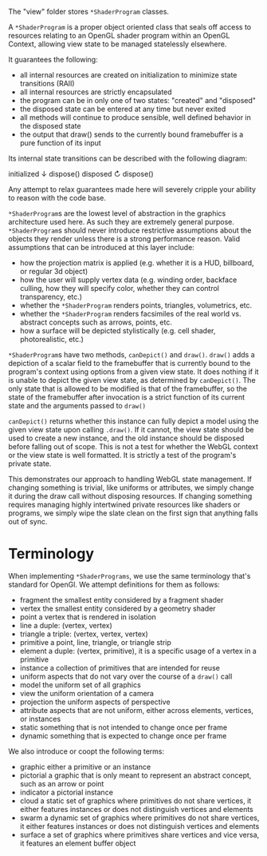 The "view" folder stores `*ShaderProgram` classes.

A `*ShaderProgram` is a proper object oriented class 
that seals off access to resources relating to an 
OpenGL shader program within an OpenGL Context, 
allowing view state to be managed statelessly elsewhere. 

It guarantees the following:
* all internal resources are created on initialization to minimize state transitions (RAII)
* all internal resources are strictly encapsulated
* the program can be in only one of two states: "created" and "disposed"
* the disposed state can be entered at any time but never exited
* all methods will continue to produce sensible, well defined behavior in the disposed state
* the output that draw() sends to the currently bound framebuffer is 
  a pure function of its input

Its internal state transitions can be described with the following diagram:

initialized
    ↓        dispose()
 disposed
    ↻        dispose()

Any attempt to relax guarantees made here will severely cripple 
your ability to reason with the code base. 

`*ShaderProgram`s are the lowest level of abstraction in the graphics architecture used here.
As such they are extremely general purpose. `*ShaderProgram`s should never introduce restrictive assumptions 
about the objects they render unless there is a strong performance reason.
Valid assumptions that can be introduced at this layer include:
* how the projection matrix is applied (e.g. whether it is a HUD, billboard, or regular 3d object)
* how the user will supply vertex data (e.g. winding order, backface culling, how they will specify color, whether they can control transparency, etc.)
* whether the `*ShaderProgram` renders points, triangles, volumetrics, etc.
* whether the `*ShaderProgram` renders facsimiles of the real world vs. abstract concepts such as arrows, points, etc.
* how a surface will be depicted stylistically (e.g. cell shader, photorealistic, etc.)

`*ShaderProgram`s have two methods, `canDepict()` and `draw()`.
`draw()` adds a depiction of a scalar field to the framebuffer that is currently 
bound to the program's context using options from a given view state.
It does nothing if it is unable to depict the given view state, as determined by `canDepict()`.
The only state that is allowed to be modified is that of the framebuffer,
so the state of the framebuffer after invocation is a strict function 
of its current state and the arguments passed to `draw()`

`canDepict()` returns whether this instance can fully depict a model using the given
view state upon calling `.draw()`.
If it cannot, the view state should be used to create a new instance, 
and the old instance should be disposed before falling out of scope.
This is not a test for whether the WebGL context or the view state 
is well formatted. It is strictly a test of the program's private state.

This demonstrates our approach to handling WebGL state management.
If changing something is trivial, like uniforms or attributes, 
we simply change it during the draw call without disposing resources.
If changing something requires managing highly intertwined private 
resources like shaders or programs, we simply wipe the slate clean
on the first sign that anything falls out of sync.

# Terminology
When implementing `*ShaderPrograms`, we use the same terminology that's standard for OpenGl.
We attempt definitions for them as follows:

* fragment   the smallest entity considered by a fragment shader
* vertex     the smallest entity considered by a geometry shader
* point      a vertex that is rendered in isolation
* line       a duple:  (vertex, vertex)
* triangle   a triple: (vertex, vertex, vertex)
* primitive  a point, line, triangle, or triangle strip
* element    a duple: (vertex, primitive), it is a specific usage of a vertex in a primitive
* instance   a collection of primitives that are intended for reuse
* uniform    aspects that do not vary over the course of a `draw()` call
* model      the uniform set of all graphics
* view       the uniform orientation of a camera
* projection the uniform aspects of perspective
* attribute  aspects that are not uniform, either across elements, vertices, or instances
* static     something that is not intended to change once per frame
* dynamic    something that is expected to change once per frame

We also introduce or coopt the following terms:

* graphic    either a primitive or an instance
* pictorial  a graphic that is only meant to represent an abstract concept, such as an arrow or point
* indicator  a pictorial instance
* cloud      a static set of graphics where primitives do not share vertices, it either features instances or does not distinguish vertices and elements
* swarm      a dynamic set of graphics where primitives do not share vertices, it either features instances or does not distinguish vertices and elements
* surface    a set of graphics where primitives share vertices and vice versa, it features an element buffer object